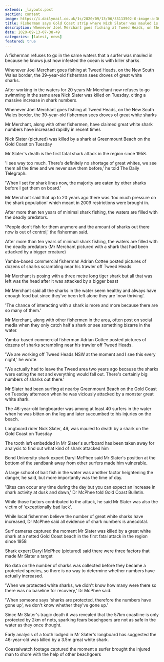 ```yaml
---
extends: _layouts.post
section: content
image: https://i.dailymail.co.uk/1s/2020/09/13/06/33113502-0-image-a-30_1599973702379.jpg 
title: Fisherman says Gold Coast strip where Nick Slater was mauled is infested with killer sharks  
description: Whenever Joel Merchant goes fishing at Tweed Heads, on the New South Wales border, the 39-year-old fisherman sees droves of great white sharks. 
date: 2020-09-13-07-38-49 
categories: [latest, news] 
featured: true 
--- 
```

A fisherman refuses to go in the same waters that a surfer was mauled in because he knows just how infested the ocean is with killer sharks. 

Whenever Joel Merchant goes fishing at Tweed Heads, on the New South Wales border, the 39-year-old fisherman sees droves of great white sharks. 

After working in the waters for 20 years Mr Merchant now refuses to go swimming in the same area Nick Slater was killed on Tuesday, citing a massive increase in shark numbers.

Whenever Joel Merchant goes fishing at Tweed Heads, on the New South Wales border, the 39-year-old fisherman sees droves of great white sharks

Mr Merchant, along with other fishermen, have claimed great white shark numbers have increased rapidly in recent times

Nick Slater (pictured) was killed by a shark at Greenmount Beach on the Gold Coast on Tuesday

Mr Slater's death is the first fatal shark attack in the region since 1958.

'I see way too much. There's definitely no shortage of great whites, we see them all the time and we never saw them before,' he told The Daily Telegraph. 

'When I set for shark lines now, the majority are eaten by other sharks before I get them on board.'

Mr Merchant said that up to 20 years ago there was 'too much pressure on the shark population' which meant in 2009 restrictions were brought in.

After more than ten years of minimal shark fishing, the waters are filled with the deadly predators.

'People don't fish for them anymore and the amount of sharks out there now is out of control,' the fisherman said.

After more than ten years of minimal shark fishing, the waters are filled with the deadly predators (Mr Merchant pictured with a shark that had been attacked by a bigger creature)

Yamba-based commercial fisherman Adrian Cottee posted pictures of dozens of sharks scrambling near his trawler off Tweed Heads

Mr Merchant is posing with a three metre long tiger shark but all that was left was the head after it was attacked by a bigger beast

Mr Merchant said all the sharks in the water seem healthy and always have enough food but since they've been left alone they are 'now thriving'.

'The chance of interacting with a shark is more and more because there are so many of them.'

Mr Merchant, along with other fishermen in the area, often post on social media when they only catch half a shark or see something bizarre in the water.

Yamba-based commercial fisherman Adrian Cottee posted pictures of dozens of sharks scrambling near his trawler off Tweed Heads.

'We are working off Tweed Heads NSW at the moment and I see this every night,' he wrote.

'We actually had to leave the Tweed area two years ago because the sharks were eating the net and everything would fall out. There's certainly big numbers of sharks out there.'

Mr Slater had been surfing at nearby Greenmount Beach on the Gold Coast on Tuesday afternoon when he was viciously attacked by a monster great white shark.

The 46-year-old longboarder was among at least 40 surfers in the water when he was bitten on the leg and later succumbed to his injuries on the beach. 

Longboard rider Nick Slater, 46, was mauled to death by a shark on the Gold Coast on Tuesday

The tooth left embedded in Mr Slater's surfboard has been taken away for analysis to find out what kind of shark attacked him

Bond University shark expert Daryl McPhee said Mr Slater's position at the bottom of the sandbank away from other surfers made him vulnerable.  

A large school of bait fish in the water was another factor heightening the danger, he said, but more importantly was the time of day.

'Bites can occur any time during the day but you can expect an increase in shark activity at dusk and dawn,' Dr McPhee told Gold Coast Bulletin.

While those factors contributed to the attack, he said Mr Slater was also the victim of 'exceptionally bad luck'.

While local fishermen believe the number of great white sharks have increased, Dr McPhee said all evidence of shark numbers is anecdotal. 

Surf cameras captured the moment Mr Slater was killed by a great white shark at a netted Gold Coast beach in the first fatal attack in the region since 1958

Shark expert Daryl McPhee (pictured) said there were three factors that made Mr Slater a target

No data on the number of sharks was collected before they became a protected species, so there is no way to determine whether numbers have actually increased.

'When we protected white sharks, we didn't know how many were there so there was no baseline for recovery,' Dr McPhee said.

'When someone says 'sharks are protected, therefore the numbers have gone up', we don't know whether they've gone up.'

Since Mr Slater's tragic death it was revealed that the 57km coastline is only protected by 2km of nets, sparking fears beachgoers are not as safe in the water as they once thought. 

Early analysis of a tooth lodged in Mr Slater's longboard has suggested the 46-year-old was killed by a 3.5m great white shark.  

Coastalwatch footage captured the moment a surfer brought the injured man to shore with the help of other beachgoers 

